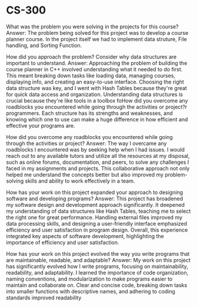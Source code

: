 # CS-300
What was the problem you were solving in the projects for this course?
Answer: The problem being solved for this project was to develop a course planner course. In the project itself we had to implement data struture, File handling, and Sorting Function.

How did you approach the problem? Consider why data structures are important to understand.
Answer: Approaching the problem of building the course planner in C++ involved understanding what it needed to do first. This meant breaking down tasks like loading data, managing courses, displaying info, and creating an easy-to-use interface. Choosing the right data structure was key, and I went with Hash Tables because they're great for quick data access and organization. Understanding data structures is crucial because they're like tools in a toolbox foHow did you overcome any roadblocks you encountered while going through the activities or project?r programmers. Each structure has its strengths and weaknesses, and knowing which one to use can make a huge difference in how efficient and effective your programs are. 

How did you overcome any roadblocks you encountered while going through the activities or project?
Answer: The way I overcame any roadblocks I encountered was by seeking help when I had issues. I would reach out to any available tutors and utilize all the resources at my disposal, such as online forums, documentation, and peers, to solve any challenges I faced in my assignments and projects. This collaborative approach not only helped me understand the concepts better but also improved my problem-solving skills and ability to work effectively in a team.

How has your work on this project expanded your approach to designing software and developing programs?
Answer: This project has broadened my software design and development approach significantly. It deepened my understanding of data structures like Hash Tables, teaching me to select the right one for great performance. Handling external files improved my data processing skills, and designing a user-friendly interface emphasized efficiency and user satisfaction in program design. Overall, this experience integrated key aspects of software development, highlighting the importance of efficiency and user satisfaction.

How has your work on this project evolved the way you write programs that are maintainable, readable, and adaptable?
Answer: My work on this project has significantly evolved how I write programs, focusing on maintainability, readability, and adaptability. I learned the importance of code organization, naming conventions, and modularization to make programs easier to maintain and collaborate on. Clear and concise code, breaking down tasks into smaller functions with descriptive names, and adhering to coding standards improved readability
